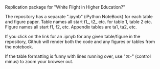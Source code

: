 Replication package for "White Flight in Higher Education?"

The repository has a separate ".ipynb" (iPython NoteBook) for each table and figure paper. Table names all start t1_, t2_ etc. for table 1, table 2 etc. Figure names all start f1, f2, etc. Appendix tables are ta1, ta2, etc.

If you click on the link for an .ipnyb for any given table/figure in the repository, Github will render both the code and any figures or tables from the notebook.

If the table formatting is funny with lines running over, use "⌘-" (control minus) to zoom your browser out.